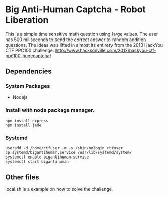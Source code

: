 # Big Anti-Human Captcha - Robot Liberation

This is a simple time sensitive math question using large values. The user has 500 miliseconds to send the correct answer to random addition questions. The ideas was lifted in almost its entirety from the 2013 HackYou CTF PPC100 challenge.  http://www.hacksonville.com/2012/hackyou-ctf-ppc100-hugecaptcha/

## Dependencies
### System Packages
* Nodejs  

### Install with node package manager.  

	npm install express  
	npm install jade  

### Systemd  
	useradd -d /home/ctfuser -m -s /sbin/nologin ctfuser  
	cp systemd/bigantihuman.service /usr/lib/systemd/system/  
	systemctl enable bigantihuman.service  
	systemctl start bigantihuman  

## Other files

local.sh is a example on how to solve the challenge.  
